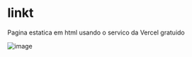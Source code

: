 # linkt
Pagina estatica em html usando o servico da Vercel gratuido 

![image](https://github.com/user-attachments/assets/e9b0b16e-f3f4-4f21-bf53-b31a7bc3494a)

